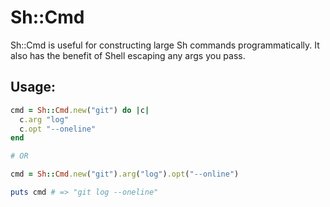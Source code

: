 # Sh::Cmd

Sh::Cmd is useful for constructing large Sh commands programmatically.
It also has the benefit of Shell escaping any args you pass.

## Usage:

``` ruby
cmd = Sh::Cmd.new("git") do |c|
  c.arg "log"
  c.opt "--oneline"
end

# OR

cmd = Sh::Cmd.new("git").arg("log").opt("--online")

puts cmd # => "git log --oneline"
```